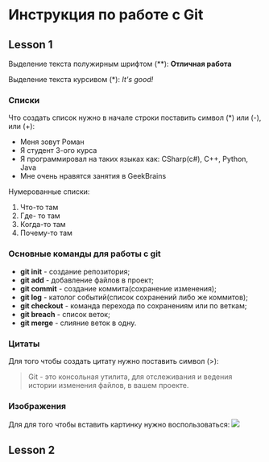 # Инструкция по работе с Git
## Lesson 1

Выделение текста полужирным шрифтом (**): **Отличная работа**

Выделение текста курсивом (*): *It's good!*

### Списки
Что создать список нужно в начале строки поставить символ (*) или (-), или (+):

* Меня зовут Роман
* Я студент 3-ого курса
* Я программировал на таких языках как: CSharp(c#), C++, Python, Java
* Мне очень нравятся занятия в GeekBrains

Нумерованные списки:

1. Что-то там
2. Где- то там
3. Когда-то там
4. Почему-то там

### Основные команды для работы с git

* **git init** - создание репозитория;
* **git add** - добавление файлов в проект;
* **git commit** - создание коммита(сохранение изменения);
* **git log** - католог событий(список сохранений либо же коммитов);
* **git checkout** - команда перехода по сохранениям или по веткам;
* **git breach** - список веток;
* **git merge** - слияние веток в одну.

### Цитаты
Для того чтобы создать цитату нужно поставить символ (>):

> Git - это консольная утилита, для отслеживания и ведения истории изменения файлов, в вашем проекте.

### Изображения
Для для того чтобы вставить картинку нужно воспользоваться:
 ![](git.jpeg)


 ## Lesson 2

